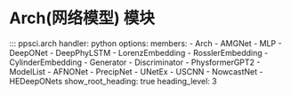 # Arch(网络模型) 模块

::: ppsci.arch
    handler: python
    options:
      members:
        - Arch
        - AMGNet
        - MLP
        - DeepONet
        - DeepPhyLSTM
        - LorenzEmbedding
        - RosslerEmbedding
        - CylinderEmbedding
        - Generator
        - Discriminator
        - PhysformerGPT2
        - ModelList
        - AFNONet
        - PrecipNet
        - UNetEx
        - USCNN
        - NowcastNet
        - HEDeepONets
      show_root_heading: true
      heading_level: 3
